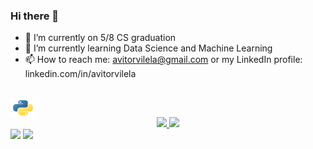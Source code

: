 ### Hi there 👋

- 🔭 I’m currently on 5/8 CS graduation
- 🌱 I’m currently learning Data Science and Machine Learning
- 📫 How to reach me: avitorvilela@gmail.com or my LinkedIn profile: linkedin.com/in/avitorvilela

<div style="display: inline_block"><br>
  <img align="center" alt="Rafa-Python" height="30" width="40" src="https://raw.githubusercontent.com/devicons/devicon/master/icons/python/python-original.svg">
</div>

<div align="center">
  <a href="https://github.com/avitorvilela">
  <img height="180em" src="https://github-readme-stats.vercel.app/api?username=avitorvilela&show_icons=true&theme=great gatsby&include_all_commits=true&count_private=true"/>
  <img height="180em" src="https://github-readme-stats.vercel.app/api/top-langs/?username=avitorvilela&layout=compact&langs_count=7&theme=dracula"/>
</div>

<div>
  <a href="https://www.linkedin.com/in/avitorvilela/" target="_blank"><img src="https://img.shields.io/badge/-LinkedIn-%230077B5?style=for-the-badge&logo=linkedin&logoColor=white" target="_blank"></a>
  <a href = "mailto:avitorvilela@gmail.com"><img src="https://img.shields.io/badge/-Gmail-%23333?style=for-the-badge&logo=gmail&logoColor=white" target="_blank"></a>
</div>


